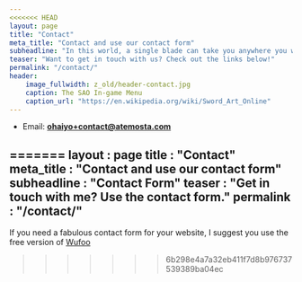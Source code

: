 ```yaml
---
<<<<<<< HEAD
layout: page
title: "Contact"
meta_title: "Contact and use our contact form"
subheadline: "In this world, a single blade can take you anywhere you want to go"
teaser: "Want to get in touch with us? Check out the links below!"
permalink: "/contact/"
header:
    image_fullwidth: z_old/header-contact.jpg
    caption: The SAO In-game Menu
    caption_url: "https://en.wikipedia.org/wiki/Sword_Art_Online"
---
```

* Email: **ohaiyo+contact@atemosta.com**
<!-- * Mastodon: [@Atemosta@mastodon.social ][1] -->

[1]: https://mastodon.social/@Atemosta
=======
layout              : page
title               : "Contact"
meta_title          : "Contact and use our contact form"
subheadline         : "Contact Form"
teaser              : "Get in touch with me? Use the contact form."
permalink           : "/contact/"
---
If you need a fabulous contact form for your website, I suggest you use the free version of [Wufoo](http://www.wufoo.com/)
>>>>>>> 6b298e4a7a32eb411f7d8b976737539389ba04ec
